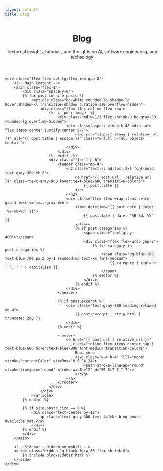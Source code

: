 ```yaml
---
layout: default
title: Blog
---
```


<div class="max-w-6xl mx-auto px-4 sm:px-6 md:px-8 py-4 md:py-12">
    <!-- Header -->
    <header class="mb-8">
        <h1 class="text-2xl md:text-3xl font-semibold text-gray-800 mb-2">
            Blog
        </h1>
        <p class="text-gray-600 text-lg">
            Technical insights, tutorials, and thoughts on AI, software engineering, and technology
        </p>
    </header>

    <div class="flex flex-col lg:flex-row gap-8">
        <!-- Main Content -->
        <main class="flex-1">
            <div class="space-y-8">
            {% for post in site.posts %}
                <article class="bg-white rounded-lg shadow-lg hover:shadow-xl transition-shadow duration-300 overflow-hidden">
                    <div class="flex flex-col md:flex-row">
                        {%- if post.image -%}
                            <div class="md:w-1/3 flex-shrink-0 bg-gray-50 rounded-lg overflow-hidden">
                                <div class="aspect-video h-48 md:h-auto flex items-center justify-center p-2">
                                    <img src="{{ post.image | relative_url }}" alt="{{ post.title | escape }}" class="w-full h-full object-contain">
                                </div>
                            </div>
                        {%- endif -%}
                        <div class="flex-1 p-6">
                            <header class="mb-4">
                                <h2 class="text-xl md:text-2xl font-bold text-gray-900 mb-2">
                                    <a href="{{ post.url | relative_url }}" class="text-gray-900 hover:text-blue-600 transition-colors">
                                        {{ post.title }}
                                    </a>
                                </h2>
                                <div class="flex flex-wrap items-center gap-3 text-sm text-gray-600">
                                    <time datetime="{{ post.date | date: '%Y-%m-%d' }}">
                                        {{ post.date | date: '%B %d, %Y' }}
                                    </time>
                                    {% if post.categories %}
                                        <span class="text-gray-400">•</span>
                                        <div class="flex flex-wrap gap-2">
                                            {% for category in post.categories %}
                                                <span class="bg-blue-100 text-blue-700 px-2 py-1 rounded-md text-xs font-medium">
                                                    {{ category | replace: '_', ' ' | capitalize }}
                                                </span>
                                            {% endfor %}
                                        </div>
                                    {% endif %}
                                </div>
                            </header>
                            
                            {% if post.excerpt %}
                                <div class="text-gray-700 leading-relaxed mb-4">
                                    {{ post.excerpt | strip_html | truncate: 200 }}
                                </div>
                            {% endif %}
                            
                            <footer>
                                <a href="{{ post.url | relative_url }}" 
                                   class="inline-flex items-center gap-1 text-blue-600 hover:text-blue-800 font-medium transition-colors">
                                    Read more
                                    <svg class="w-4 h-4" fill="none" stroke="currentColor" viewBox="0 0 24 24">
                                        <path stroke-linecap="round" stroke-linejoin="round" stroke-width="2" d="M9 5l7 7-7 7"/>
                                    </svg>
                                </a>
                            </footer>
                        </div>
                    </div>
                </article>
            {% endfor %}
            
            {% if site.posts.size == 0 %}
                <div class="text-center py-12">
                    <p class="text-gray-600 text-lg">No blog posts available yet.</p>
                </div>
            {% endif %}
            </div>
        </main>

        <!-- Sidebar - Hidden on mobile -->
        <aside class="hidden lg:block lg:w-80 flex-shrink-0">
            {% include blog-sidebar.html %}
        </aside>
    </div>
</div>
